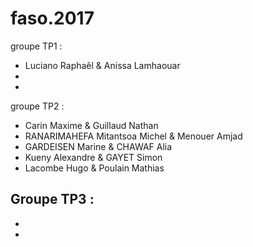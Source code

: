 # faso.2017

groupe TP1 : 
- Luciano Raphaêl & Anissa Lamhaouar
-
-

groupe TP2 :
- Carin Maxime & Guillaud Nathan
- RANARIMAHEFA Mitantsoa Michel & Menouer Amjad
- GARDEISEN Marine & CHAWAF Alia 
- Kueny Alexandre & GAYET Simon
- Lacombe Hugo & Poulain Mathias 

Groupe TP3 :
-
-
-
